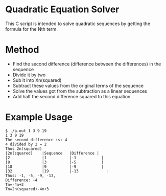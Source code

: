 # Quadratic Equation Solver
This C script is intended to solve quadratic sequences by getting the formula for the Nth term.

# Method
* Find the second difference (difference between the differences) in the sequence
* Divide it by two
* Sub it into Xn(squared)
* Subtract these values from the original terms of the sequence
* Solve the values got from the subtraction as a linear sequences
* Add half the second difference squared to this equation

# Example Usage
```console
$ ./a.out 1 3 9 19
1 3 9 19
The second difference is: 4
4 divided by 2 = 2
Thus 2n(squared)
|2n(squared)	|Sequence	|Difference	|
|2		        |1		    |-1		      |
|8		        |3		    |-5		      |
|18		        |9		    |-9		      |
|32		        |19		    |-13		    |
Thus: -1, -5, -9, -13,
Difference: -4
Tn=-4n+3
Tn=2n(squared)-4n+3
```
